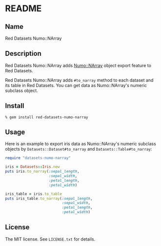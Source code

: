 # README

## Name

Red Datasets Numo::NArray

## Description

Red Datasets Numo::NArray adds [Numo::NArray](https://github.com/ruby-numo/numo-narray) object export feature to Red Datasets.

Red Datasets Numo::NArray adds `#to_narray` method to each dataset and its table in Red Datasets. You can get data as Numo::NArray's numeric subclass object.

## Install

```console
% gem install red-datasets-numo-narray
```

## Usage

Here is an example to export iris data as Numo::NArray's numeric subclass objects by `Datasets::Dataset#to_narray` and `Datasets::Table#to_narray`:

```ruby
require "datasets-numo-narray"

iris = Datasets::Iris.new
puts iris.to_narray(:sepal_length,
                    :sepal_width,
                    :petal_length,
                    :petal_width)

iris_table = iris.to_table
puts iris_table.to_narray(:sepal_length,
                          :sepal_width,
                          :petal_length,
                          :petal_width)
```

## License

The MIT license. See `LICENSE.txt` for details.
